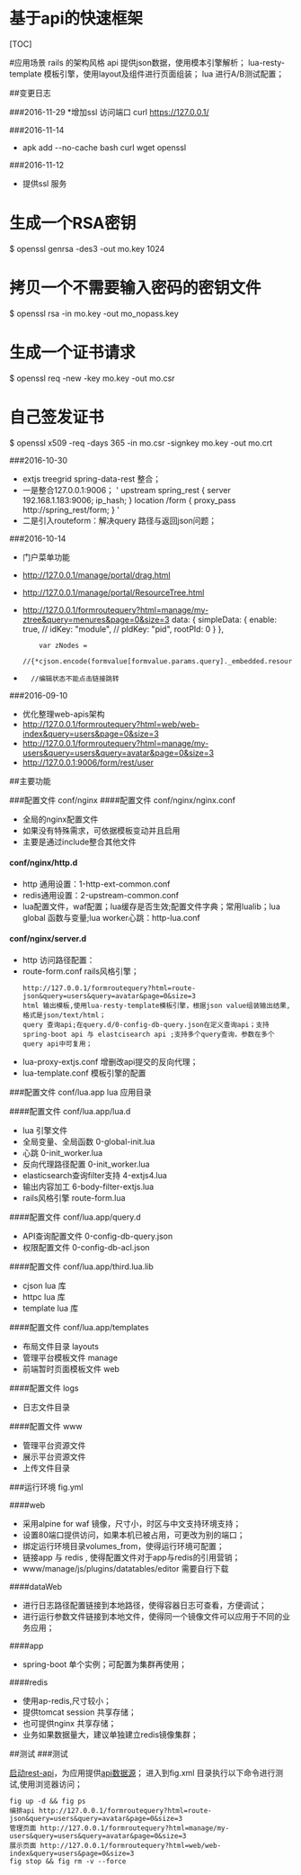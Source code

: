 基于api的快速框架
=========================


[TOC]

#应用场景
rails 的架构风格
api 提供json数据，使用模本引擎解析；
lua-resty-template 模板引擎，使用layout及组件进行页面组装；
lua 进行A/B测试配置；


##变更日志

###2016-11-29
*增加ssl 访问端口 curl https://127.0.0.1/

###2016-11-14
* apk add --no-cache   bash  curl  wget openssl


###2016-11-12
* 提供ssl 服务
# 生成一个RSA密钥 
$ openssl genrsa -des3 -out mo.key 1024
# 拷贝一个不需要输入密码的密钥文件
$ openssl rsa -in mo.key -out mo_nopass.key
# 生成一个证书请求
$ openssl req -new -key mo.key -out mo.csr
# 自己签发证书
$ openssl x509 -req -days 365 -in mo.csr -signkey mo.key -out mo.crt


###2016-10-30
*   extjs treegrid spring-data-rest 整合；
*   一是整合127.0.0.1:9006；
'
upstream spring_rest {
    server 192.168.1.183:9006;
      ip_hash;
}
location /form {
  proxy_pass http://spring_rest/form;
}
'
*   二是引入routeform：解决query 路径与返回json问题；



###2016-10-14
*   门户菜单功能
*   http://127.0.0.1/manage/portal/drag.html
*   http://127.0.0.1/manage/portal/ResourceTree.html
*   http://127.0.0.1/formroutequery?html=manage/my-ztree&query=menures&page=0&size=3
        data: {
            simpleData: {
                enable: true,
//                idKey: "module",
//                pIdKey: "pid",
                rootPId: 0
            }
        },
        
            var zNodes =
                    //{*cjson.encode(formvalue[formvalue.params.query]._embedded.resource)*};
*       //编辑状态不能点击链接跳转
                    

###2016-09-10
*   优化整理web-apis架构
*   http://127.0.0.1/formroutequery?html=web/web-index&query=users&page=0&size=3
*   http://127.0.0.1/formroutequery?html=manage/my-users&query=users&query=avatar&page=0&size=3
*   http://127.0.0.1:9006/form/rest/user



##主要功能


###配置文件 conf/nginx
####配置文件 conf/nginx/nginx.conf
-   全局的nginx配置文件
-   如果没有特殊需求，可依据模板变动并且启用
-   主要是通过include整合其他文件

#### conf/nginx/http.d
-   http 通用设置：1-http-ext-common.conf
-   redis通用设置：2-upstream-common.conf
-   lua配置文件，waf配置；lua缓存是否生效;配置文件字典；常用lualib；lua global 函数与变量;lua worker心跳：http-lua.conf

#### conf/nginx/server.d
-   http 访问路径配置：
-   route-form.conf rails风格引擎；
    ```
    http://127.0.0.1/formroutequery?html=route-json&query=users&query=avatar&page=0&size=3
    html 输出模板,使用lua-resty-template模板引擎，根据json value组装输出结果,格式是json/text/html；
    query 查询api;在query.d/0-config-db-query.json在定义查询api；支持spring-boot api 与 elastcisearch api ;支持多个query查询，参数在多个query api中可复用；
    
    ```
-   lua-proxy-extjs.conf  增删改api提交的反向代理；
-   lua-template.conf 模板引擎的配置

###配置文件 conf/lua.app
lua 应用目录

####配置文件 conf/lua.app/lua.d
-   lua 引擎文件
-   全局变量、全局函数 0-global-init.lua
-   心跳  0-init_worker.lua
-   反向代理路径配置 0-init_worker.lua
-   elasticsearch查询filter支持 4-extjs4.lua
-   输出内容加工 6-body-filter-extjs.lua
-   rails风格引擎 route-form.lua

####配置文件 conf/lua.app/query.d
-   API查询配置文件 0-config-db-query.json
-   权限配置文件  0-config-db-acl.json

####配置文件 conf/lua.app/third.lua.lib
-   cjson lua 库
-   httpc   lua 库
-   template lua 库

####配置文件 conf/lua.app/templates
-   布局文件目录 layouts
-   管理平台模板文件 manage
-   前端暂时页面模板文件 web

####配置文件 logs
-   日志文件目录

####配置文件 www
-   管理平台资源文件
-   展示平台资源文件
-   上传文件目录


###运行环境 fig.yml

####web
-   采用alpine for waf 镜像，尺寸小，时区与中文支持环境支持；
-   设置80端口提供访问，如果本机已被占用，可更改为别的端口；
-   绑定运行环境目录volumes_from，使得运行环境可配置；
-   链接app 与 redis , 使得配置文件对于app与redis的引用营销；
-   www/manage/js/plugins/datatables/editor 需要自行下载

####dataWeb
-   进行日志路径配置链接到本地路径，使得容器日志可查看，方便调试；
-   进行运行参数文件链接到本地文件，使得同一个镜像文件可以应用于不同的业务应用；

####app
-   spring-boot 单个实例；可配置为集群再使用；

####redis
-   使用ap-redis,尺寸较小；
-   提供tomcat session 共享存储；
-   也可提供nginx 共享存储；
-   业务如果数据量大，建议单独建立redis镜像集群；



##测试
###测试

[启动rest-api]((https://github.com/supermy/rest-api))，为应用提供[api数据源](http://127.0.0.1:9006/form/rest/user)；
进入到fig.xml 目录执行以下命令进行测试,使用浏览器访问；

    fig up -d && fig ps
    编排api http://127.0.0.1/formroutequery?html=route-json&query=users&query=avatar&page=0&size=3
    管理页面 http://127.0.0.1/formroutequery?html=manage/my-users&query=users&query=avatar&page=0&size=3
    展示页面 http://127.0.0.1/formroutequery?html=web/web-index&query=users&page=0&size=3
    fig stop && fig rm -v --force
    